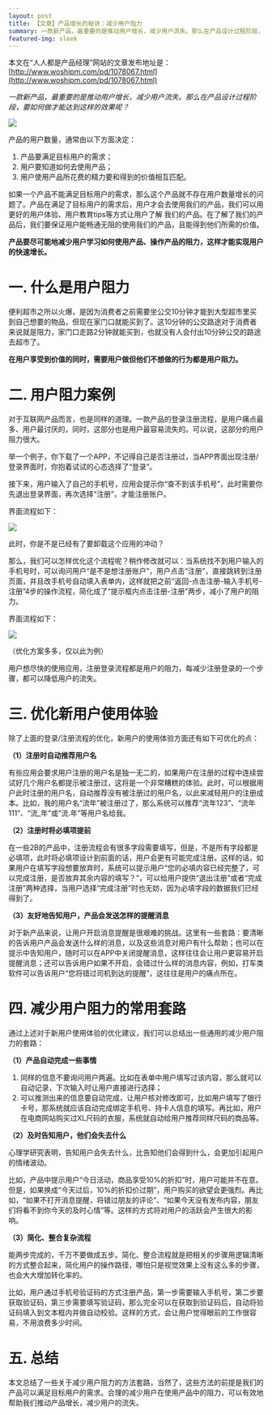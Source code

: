 ```yaml
---
layout: post
title: 【文章】产品增长的秘诀：减少用户阻力
summary: 一款新产品，最重要的是推动用户增长，减少用户流失。那么在产品设计过程阶段，要如何做才能达到这样的效果呢？
featured-img: sleek
---
```


本文在“人人都是产品经理”网站的文章发布地址是：[http://www.woshipm.com/pd/1078067.html](http://www.woshipm.com/pd/1078067.html)

*一款新产品，最重要的是推动用户增长，减少用户流失。那么在产品设计过程阶段，要如何做才能达到这样的效果呢？*

![](https://i.imgur.com/MI3C9kz.png)

产品的用户数量，通常由以下方面决定：

1. 产品要满足目标用户的需求；
1. 用户要知道如何去使用产品；
1. 用户使用产品所花费的精力要和得到的价值相互匹配。

如果一个产品不能满足目标用户的需求，那么这个产品就不存在用户数量增长的问题了。产品在满足了目标用户的需求后，用户才会去使用我们的产品，我们可以用更好的用户体验、用户教育tips等方式让用户了解 我们的产品。在了解了我们的产品后，我们要保证用户能畅通无阻的使用我们的产品，且能得到他们所需的价值。

**产品要尽可能地减少用户学习如何使用产品、操作产品的阻力，这样才能实现用户的快速增长。**

# 一. 什么是用户阻力 #

便利超市之所以火爆，是因为消费者之前需要坐公交10分钟才能到大型超市里买到自己想要的物品，但现在家门口就能买到了。这10分钟的公交路途对于消费者来说就是阻力，家门口走路2分钟就能买到，也就没有人会付出10分钟公交的路途去超市了。

**在用户享受到价值的同时，需要用户做但他们不想做的行为都是用户阻力。**

# 二. 用户阻力案例 #

对于互联网产品而言，也是同样的道理。一款产品的登录注册流程，是用户痛点最多、用户最讨厌的，同时，这部分也是用户最容易流失的。可以说，这部分的用户阻力很大。

举一个例子，你下载了一个APP，不记得自己是否注册过，当APP界面出现注册/登录界面时，你抱着试试的心态选择了“登录”。

接下来，用户输入了自己的手机号，应用会提示你“查不到该手机号”，此时需要你先退出登录界面，再次选择“注册”，才能注册账户。

界面流程如下：

![](https://i.imgur.com/MOhvAJk.png)

此时，你是不是已经有了要卸载这个应用的冲动？

那么，我们可以怎样优化这个流程呢？稍作修改就可以：当系统找不到用户输入的手机号时，可以询问用户“是不是想注册账户”，用户点击“注册”，直接跳转到注册页面，并且改手机号自动填入表单内，这样就把之前“返回-点击注册-输入手机号-注册”4步的操作流程，简化成了“提示框内点击注册-注册”两步，减小了用户的阻力。

界面流程如下：

![](https://i.imgur.com/ixI1hsw.png)

（优化方案多多，仅以此为例）

用户想尽快的使用应用，注册登录流程都是用户的阻力，每减少注册登录的一个步骤，都可以降低用户的流失。

# 三. 优化新用户使用体验 #

除了上面的登录/注册流程的优化，新用户的使用体验方面还有如下可优化的点：

**（1）注册时自动推荐用户名**

有些应用会要求用户注册的用户名是独一无二的，如果用户在注册的过程中连续尝试好几个用户名都提示被注册过，这将是一个非常糟糕的体验。此时，可以根据用户此时注册的用户名，自动推荐没有被注册过的用户名，以此来减轻用户的注册成本。比如，我的用户名“流年”被注册过了，那么系统可以推荐“流年123”、“流年111”、“流_年”或“流.年”等用户名给我。

**（2）注册时将必填项提前**

在一些2B的产品中，注册流程会有很多字段需要填写，但是，不是所有字段都是必填项，此时将必填项设计到前面的话，用户会更有可能完成注册。这样的话，如果用户在填写字段想要放弃时，系统可以提示用户“您的必填内容已经完整了，可以完成注册，是否放弃其余内容的填写？”，可以给用户提供“退出注册”或者“完成注册”两种选择，当用户选择“完成注册”时也无妨，因为必填字段的数据我们已经得到了。

**（3）友好地告知用户，产品会发送怎样的提醒消息**

对于新产品来说，让用户开启消息提醒是很艰难的挑战。这里有一些套路：要清晰的告诉用户产品会发送什么样的消息，以及这些消息对用户有什么帮助；也可以在提示中告知用户，随时可以在APP中关闭提醒消息，这样往往会让用户更容易开启提醒消息；还可以告诉用户如果不开启，会错过什么样的消息内容，例如，打车类软件可以告诉用户“您将错过司机到达的提醒”，这往往是用户的痛点所在。

# 四. 减少用户阻力的常用套路 #

通过上述对于新用户使用体验的优化建议，我们可以总结出一些通用的减少用户阻力的套路：

**（1）产品自动完成一些事情**

1. 同样的信息不要询问用户两遍。比如在表单中用户填写过该内容，那么就可以自动记录，下次输入时让用户直接进行选择；
2. 可以推测出来的信息要自动完成，让用户核对修改即可，比如用户填写了银行卡号，那系统就应该自动完成绑定手机号、持卡人信息的填写。再比如，用户在电商网站购买过XL尺码的衣服，系统就自动给用户推荐同样尺码的商品等。

**（2）及时告知用户，他们会失去什么**

心理学研究表明，告知用户会失去什么，比告知他们会得到什么，会更加引起用户的情绪波动。

比如，产品中提示用户“今日活动，商品享受10%的折扣”时，用户可能并不在意。但是，如果换成“今天过后，10%的折扣价过期”，用户购买的欲望会更强烈。再比如，“如果不打开消息提醒，将错过朋友的评论”、“如果今天没有发布内容，朋友们将看不到你今天的及时心情”等。这样的方式将对用户的活跃会产生很大的影响。

**（3）简化、整合复杂流程**

能两步完成的，千万不要做成五步。简化、整合流程就是把相关的步骤用逻辑清晰的方式整合起来，简化用户的操作路径，哪怕只是视觉效果上没有这么多的步骤，也会大大增加转化率的。

比如，用户通过手机号验证码的方式注册产品，第一步需要输入手机号，第二步要获取验证码，第三步需要填写验证码，那么完全可以在获取到验证码后，自动将验证码填入到文本框内并做自动校验。这样的方式，会让用户觉得眼前的工作很容易，不用浪费多少时间。

# 五. 总结 #

本文总结了一些关于减少用户阻力的方法套路，当然了，这些方法的前提是我们的产品可以满足目标用户的需求。合理的减少用户在使用产品中的阻力，可以有效地帮助我们推动产品增长，减少用户的流失。

